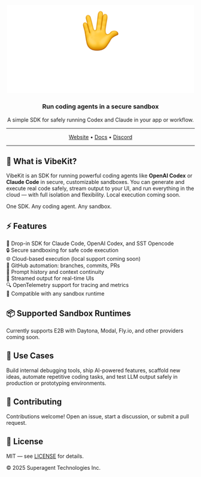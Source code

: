 <div align="center">

<img width="500px" src="./assets/vibekit-hero.png" />

### Run coding agents in a secure sandbox

A simple SDK for safely running Codex and Claude in your app or workflow.

---

[Website](https://vibekit.sh) • [Docs](https://docs.vibekit.sh) • [Discord](https://discord.com/invite/mhmJUTjW4b)

---
</div>

## 🧠 What is VibeKit?

VibeKit is an SDK for running powerful coding agents like **OpenAI Codex** or **Claude Code** in secure, customizable sandboxes. You can generate and execute real code safely, stream output to your UI, and run everything in the cloud — with full isolation and flexibility. Local execution coming soon.

One SDK. Any coding agent. Any sandbox.

## ⚡️ Features

🧠 Drop-in SDK for Claude Code, OpenAI Codex, and SST Opencode  
🔒 Secure sandboxing for safe code execution  
🌐 Cloud-based execution (local support coming soon)  
🔁 GitHub automation: branches, commits, PRs  
💬 Prompt history and context continuity  
📡 Streamed output for real-time UIs  
🔍 OpenTelemetry support for tracing and metrics  
🧰 Compatible with any sandbox runtime

## 📦 Supported Sandbox Runtimes

Currently supports E2B with Daytona, Modal, Fly.io, and other providers coming soon.

## 🧪 Use Cases

Build internal debugging tools, ship AI-powered features, scaffold new ideas, automate repetitive coding tasks, and test LLM output safely in production or prototyping environments.

## 🤝 Contributing

Contributions welcome! Open an issue, start a discussion, or submit a pull request.

## 📄 License

MIT — see [LICENSE](./LICENSE) for details.

© 2025 Superagent Technologies Inc.